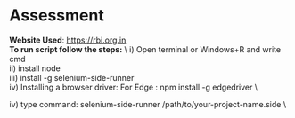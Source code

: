 # Assessment

**Website Used**: https://rbi.org.in \
**To run script follow the steps:** \ i)  Open terminal or Windows+R and write cmd \
ii) install node \
iii) install -g selenium-side-runner \
iv) Installing a browser driver:  For Edge    :  npm install -g edgedriver \

                                  
iv) type command: selenium-side-runner /path/to/your-project-name.side \
                                
